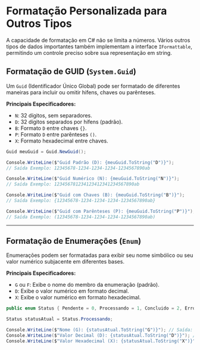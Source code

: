 # Formatação Personalizada para Outros Tipos

A capacidade de formatação em C# não se limita a números. Vários outros tipos de dados importantes também implementam a interface `IFormattable`, permitindo um controle preciso sobre sua representação em string.

## Formatação de GUID (`System.Guid`)

Um `Guid` (Identificador Único Global) pode ser formatado de diferentes maneiras para incluir ou omitir hifens, chaves ou parênteses.

**Principais Especificadores:**

- `N`: 32 dígitos, sem separadores.
- `D`: 32 dígitos separados por hifens (padrão).
- `B`: Formato `D` entre chaves `{}`.
- `P`: Formato `D` entre parênteses `()`.
- `X`: Formato hexadecimal entre chaves.

```csharp
Guid meuGuid = Guid.NewGuid();

Console.WriteLine($"Guid Padrão (D): {meuGuid.ToString("D")}");
// Saída Exemplo: 12345678-1234-1234-1234-1234567890ab

Console.WriteLine($"Guid Numérico (N): {meuGuid.ToString("N")}");
// Saída Exemplo: 123456781234123412341234567890ab

Console.WriteLine($"Guid com Chaves (B): {meuGuid.ToString("B")}");
// Saída Exemplo: {12345678-1234-1234-1234-1234567890ab}

Console.WriteLine($"Guid com Parênteses (P): {meuGuid.ToString("P")}");
// Saída Exemplo: (12345678-1234-1234-1234-1234567890ab)
```

---

## Formatação de Enumerações (`Enum`)

Enumerações podem ser formatadas para exibir seu nome simbólico ou seu valor numérico subjacente em diferentes bases.

**Principais Especificadores:**

- `G` ou `F`: Exibe o nome do membro da enumeração (padrão).
- `D`: Exibe o valor numérico em formato decimal.
- `X`: Exibe o valor numérico em formato hexadecimal.

```csharp
public enum Status { Pendente = 0, Processando = 1, Concluido = 2, Erro = -1 }

Status statusAtual = Status.Processando;

Console.WriteLine($"Nome (G): {statusAtual.ToString("G")}"); // Saída: Processando
Console.WriteLine($"Valor Decimal (D): {statusAtual.ToString("D")}"); // Saída: 1
Console.WriteLine($"Valor Hexadecimal (X): {statusAtual.ToString("X")}"); // Saída: 00000001
```
